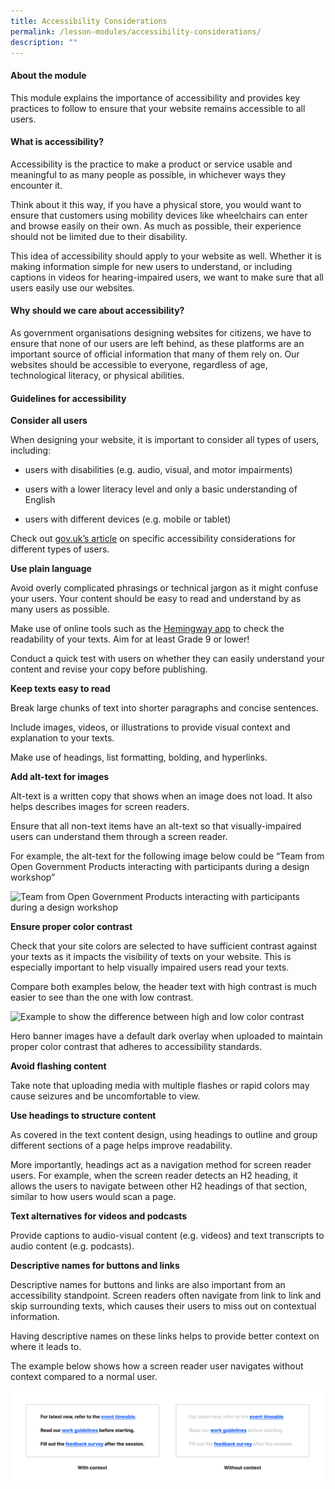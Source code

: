 ```yaml
---
title: Accessibility Considerations
permalink: /lesson-modules/accessibility-considerations/
description: ""
---
```

#### About the module #### 
This module explains the importance of accessibility and provides key practices to follow to ensure that your website remains accessible to all users.


#### What is accessibility? ####
Accessibility is the practice to make a product or service usable and meaningful to as many people as possible, in whichever ways they encounter it.

Think about it this way, if you have a physical store, you would want to ensure that customers using mobility devices like wheelchairs can enter and browse easily on their own. As much as possible, their experience should not be limited due to their disability.

This idea of accessibility should apply to your website as well. Whether it is making information simple for new users to understand, or including captions in videos for hearing-impaired users, we want to make sure that all users easily use our websites.

#### Why should we care about accessibility? ####
As government organisations designing websites for citizens, we have to ensure that none of our users are left behind, as these platforms are an important source of official information that many of them rely on. Our websites should be accessible to everyone, regardless of age, technological literacy, or physical abilities.

#### Guidelines for accessibility ####

**Consider all users**

When designing your website, it is important to consider all types of users, including:

*   users with disabilities (e.g. audio, visual, and motor impairments)
    
*   users with a lower literacy level and only a basic understanding of English
    
*   users with different devices (e.g. mobile or tablet)
    

Check out [gov.uk’s article](https://accessibility.blog.gov.uk/2016/09/02/dos-and-donts-on-designing-for-accessibility/) on specific accessibility considerations for different types of users.
    

  

**Use plain language**

Avoid overly complicated phrasings or technical jargon as it might confuse your users. Your content should be easy to read and understand by as many users as possible.
    
Make use of online tools such as the [Hemingway app](https://hemingwayapp.com/) to check the readability of your texts. Aim for at least Grade 9 or lower!
    
Conduct a quick test with users on whether they can easily understand your content and revise your copy before publishing.

**Keep texts easy to read**

Break large chunks of text into shorter paragraphs and concise sentences.
    
Include images, videos, or illustrations to provide visual context and explanation to your texts. 
    
Make use of headings, list formatting, bolding, and hyperlinks.
    

**Add alt-text for images**

Alt-text is a written copy that shows when an image does not load. It also helps describes images for screen readers.
    
Ensure that all non-text items have an alt-text so that visually-impaired users can understand them through a screen reader.
    
For example, the alt-text for the following image below could be “Team from Open Government Products interacting with participants during a design workshop”

![Team from Open Government Products interacting with participants during a design workshop]()

**Ensure proper color contrast**

Check that your site colors are selected to have sufficient contrast against your texts as it impacts the visibility of texts on your website. This is especially important to help visually impaired users read your texts.
    
Compare both examples below, the header text with high contrast is much easier to see than the one with low contrast.

![Example to show the difference between high and low color contrast]()

Hero banner images have a default dark overlay when uploaded to maintain proper color contrast that adheres to accessibility standards.

**Avoid flashing content**

Take note that uploading media with multiple flashes or rapid colors may cause seizures and be uncomfortable to view.

**Use headings to structure content**

As covered in the text content design, using headings to outline and group different sections of a page helps improve readability.
    
More importantly, headings act as a navigation method for screen reader users. For example, when the screen reader detects an H2 heading, it allows the users to navigate between other H2 headings of that section, similar to how users would scan a page.
    
**Text alternatives for videos and podcasts**

Provide captions to audio-visual content (e.g. videos) and text transcripts to audio content (e.g. podcasts).
   
**Descriptive names for buttons and links**

Descriptive names for buttons and links are also important from an accessibility standpoint. Screen readers often navigate from link to link and skip surrounding texts, which causes their users to miss out on contextual information. 
    
Having descriptive names on these links helps to provide better context on where it leads to.
    
The example below shows how a screen reader user navigates without context compared to a normal user.

![Example of how a screen reader navigates through content](/images/Accessibility%20Considerations%203.png)